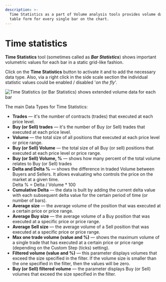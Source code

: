 ```yaml
---
description: >-
  Time Statistics as a part of Volume analysis tools provides volume data in a
  table form for every single bar on the chart.
---
```


# Time statistics

**Time Statistics** tool (sometimes called as _**Bar Statistics**_) shows important volumetric values for each bar in a static grid-like fashion.

Click on the **Time Statistics** button to activate it and to add the necessary data type. Also, via a right click in the side scale section the individual statistic values could be enabled / disabled '_on the fly_'.

![Time Statistics (or Bar Statistics) shows extended volume data for each bar](../../../.gitbook/assets/time-or-bar-statistics.png)

The main Data Types for Time Statistics:

* **Trades** — it's the number of contracts (trades) that executed at each price level.
* **Buy (or Sell) trades** — it's the number of Buy (or Sell) trades that executed at each price level.
* **Volume** — the total size of all positions that executed at each price level or price range.
* **Buy (or Sell) Volume** — the total size of all Buy (or sell) positions that executed at each price level or price range.
* **Buy (or Sell) Volume, %** — shows how many percent of the total volume relates to Buy (or Sell) trades
* **Delta and Delta %** — shows the difference in traded Volume between Buyers and Sellers. It allows evaluating who controls the price on the market at a given time.\
  Delta % = Delta / Volume \* 100
* **Cumulative Delta** — the data is built by adding the current delta value with each subsequent delta value for the certain period of time (or number of bars).
* **Average size** — the average volume of the position that was executed at a certain price or price range.
* **Average Buy size** — the average volume of a Buy position that was executed at a specific price or price range.
* **Average Sell size** — the average volume of a Sell position that was executed at a specific price or price range.
* **Max one trade volume (value and %)** — shows the maximum volume of a single trade that has executed at a certain price or price range (depending on the Custom Step (ticks) setting).
* **Filtered volume (value and %)** — this parameter displays volumes that exceed the size specified in the filter. If the volume size is smaller than the one specified in the filter, then the values will be zero.
* **Buy (or Sell) filtered volume** — the parameter displays Buy (or Sell) volumes that exceed the size specified in the filter.
